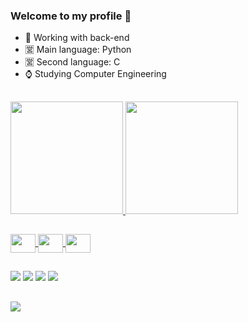 ### Welcome to my profile 🔱





- 👝 Working with back-end
- 🈺 Main language: Python
- 🈺 Second language: C
- ⌚ Studying Computer Engineering

##

<div>
  <a href="https://github.com/danbasco">
  <img height="180em" src="https://github-readme-stats.vercel.app/api?username=danbasco&show_icons=true&theme=dracula&include_all_commits=true&count_private=true"/>
  <img height="180em" length='200em' src="https://github-readme-stats.vercel.app/api/top-langs/?username=danbasco&layout=compact&langs_count=8&theme=dracula"/>
</div>

##

<div style="display: inline_blocks">

  <img align="center" height="30" width="40" src="https://cdn.jsdelivr.net/gh/devicons/devicon/icons/c/c-original.svg" />
  <img align="center" height="30" width="40" src="https://cdn.jsdelivr.net/gh/devicons/devicon/icons/python/python-original.svg" />
  <img align="center" height="30" width="40" src="https://cdn.jsdelivr.net/gh/devicons/devicon/icons/vscode/vscode-original.svg" />

</div>

##

<a href="https://discord.gg/9w2ba2UgFj" target ="_blank"><img src="https://img.shields.io/badge/Discord-7289DA?style=for-the-badge&logo=discord&logoColor=white" target ="_blank"></a>
<a href="https://www.instagram.com/danvasconceloss/" target ="_blank"><img src="https://img.shields.io/badge/Instagram-E4405F?style=for-the-badge&logo=instagram&logoColor=white" target ="_blank"></a>
<img src="https://img.shields.io/badge/Python-3776AB?style=for-the-badge&logo=python&logoColor=white" target ="_blank"></a>
<a href="https://twitter.com/danbascou" target ="_blank"><img src="https://img.shields.io/badge/Twitter-1DA1F2?style=for-the-badge&logo=twitter&logoColor=white" target ="_blank"></a>


##

<img align="center" src="https://media.tenor.com/asJFBWDay04AAAAd/anime-aesthetic.gif" />

